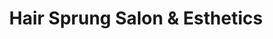 ---
title: "Hair Sprung Salon & Esthetics"
url: /toronto/hair-sprung-salon-and-esthetics/
shop: hairdresser
---